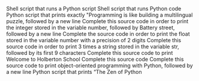 Shell script that runs a Python script Shell script that runs Python code Python script that prints exactly "Programming is like building a multilingual puzzle, followed by a new line Complete this source code in order to print the integer stored in the variable number, followed by Battery street, followed by a new line Complete the source code in order to print the float stored in the variable number with a precision of 2 digits Complete this source code in order to print 3 times a string stored in the variable str, followed by its first 9 characters Complete this source code to print Welcome to Holberton School Complete this source code Complete this source code to print object-oriented programming with Python, followed by a new line Python script that prints “The Zen of Python

